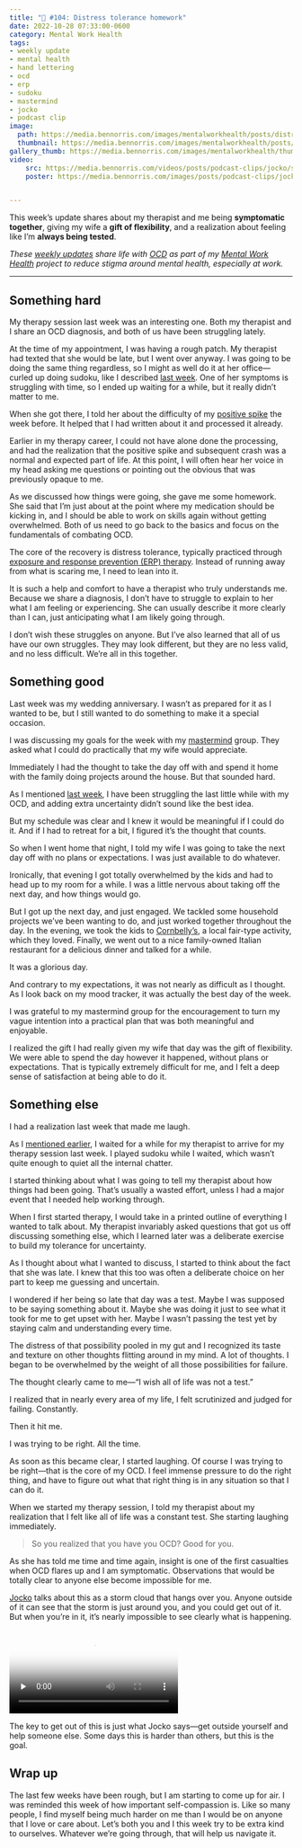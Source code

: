 ```yaml
---
title: "🧠 #104: Distress tolerance homework"
date: 2022-10-28 07:33:00-0600
category: Mental Work Health
tags:
- weekly update
- mental health
- hand lettering
- ocd
- erp
- sudoku
- mastermind
- jocko
- podcast clip
image: 
  path: https://media.bennorris.com/images/mentalworkhealth/posts/distress-tolerance-homework.jpg
  thumbnail: https://media.bennorris.com/images/mentalworkhealth/posts/thumbnails/distress-tolerance-homework.jpg
gallery_thumb: https://media.bennorris.com/images/mentalworkhealth/thumbs/distress-tolerance-homework.jpg
video: 
    src: https://media.bennorris.com/videos/posts/podcast-clips/jocko/storm-cloud.mov
    poster: https://media.bennorris.com/images/posts/podcast-clips/jocko/storm-cloud.jpeg


---
```



This week’s update shares about my therapist and me being **symptomatic together**, giving my wife a **gift of flexibility**, and a realization about feeling like I’m **always being tested**.

_These [weekly updates](https://bennorris.com/tags/weekly-update/) share life with [OCD](https://bennorris.com/tags/ocd/) as part of my [Mental Work Health](https://bennorris.com/mental-work-health/) project to reduce stigma around mental health, especially at work._

***

## Something hard

My therapy session last week was an interesting one. Both my therapist and I share an OCD diagnosis, and both of us have been struggling lately.

At the time of my appointment, I was having a rough patch. My therapist had texted that she would be late, but I went over anyway. I was going to be doing the same thing regardless, so I might as well do it at her office—curled up doing sudoku, like I described [last week](https://bennorris.com/2022/10/20/return-of-sudoku). One of her symptoms is struggling with time, so I ended up waiting for a while, but it really didn’t matter to me.

When she got there, I told her about the difficulty of my [positive spike](https://bennorris.com/2022/10/18/a-positive-spike) the week before. It helped that I had written about it and processed it already.

Earlier in my therapy career, I could not have alone done the processing, and had the realization that the positive spike and subsequent crash was a normal and expected part of life. At this point, I will often hear her voice in my head asking me questions or pointing out the obvious that was previously opaque to me.

As we discussed how things were going, she gave me some homework. She said that I’m just about at the point where my medication should be kicking in, and I should be able to work on skills again without getting overwhelmed. Both of us need to go back to the basics and focus on the fundamentals of combating OCD.

The core of the recovery is distress tolerance, typically practiced through [exposure and response prevention (ERP) therapy](https://bennorris.com/tags/erp/). Instead of running away from what is scaring me, I need to lean into it.

It is such a help and comfort to have a therapist who truly understands me. Because we share a diagnosis, I don’t have to struggle to explain to her what I am feeling or experiencing. She can usually describe it more clearly than I can, just anticipating what I am likely going through.

I don’t wish these struggles on anyone. But I’ve also learned that all of us have our own struggles. They may look different, but they are no less valid, and no less difficult. We’re all in this together.

## Something good

Last week was my wedding anniversary. I wasn’t as prepared for it as I wanted to be, but I still wanted to do something to make it a special occasion. 

I was discussing my goals for the week with my [mastermind](https://bennorris.com/tags/mastermind/) group. They asked what I could do practically that my wife would appreciate.

Immediately I had the thought to take the day off with and spend it home with the family doing projects around the house. But that sounded hard.

As I mentioned [last week](https://bennorris.com/2022/10/21/pipes-and-puzzles), I have been struggling the last little while with my OCD, and adding extra uncertainty didn’t sound like the best idea.

But my schedule was clear and I knew it would be meaningful if I could do it. And if I had to retreat for a bit, I figured it’s the thought that counts.

So when I went home that night, I told my wife I was going to take the next day off with no plans or expectations. I was just available to do whatever.

Ironically, that evening I got totally overwhelmed by the kids and had to head up to my room for a while. I was a little nervous about taking off the next day, and how things would go.

But I got up the next day, and just engaged. We tackled some household projects we’ve been wanting to do, and just worked together throughout the day. In the evening, we took the kids to [Cornbelly’s](https://cornbellys.com/), a local fair-type activity, which they loved. Finally, we went out to a nice family-owned Italian restaurant for a delicious dinner and talked for a while.

It was a glorious day.

And contrary to my expectations, it was not nearly as difficult as I thought. As I look back on my mood tracker, it was actually the best day of the week.

I was grateful to my mastermind group for the encouragement to turn my vague intention into a practical plan that was both meaningful and enjoyable.

I realized the gift I had really given my wife that day was the gift of flexibility. We were able to spend the day however it happened, without plans or expectations. That is typically extremely difficult for me, and I felt a deep sense of satisfaction at being able to do it.

## Something else

I had a realization last week that made me laugh.

As I [mentioned earlier](https://bennorris.com/2022/10/25/symptomatic-together), I waited for a while for my therapist to arrive for my therapy session last week. I played sudoku while I waited, which wasn’t quite enough to quiet all the internal chatter.

I started thinking about what I was going to tell my therapist about how things had been going. That’s usually a wasted effort, unless I had a major event that I needed help working through.

When I first started therapy, I would take in a printed outline of everything I wanted to talk about. My therapist invariably asked questions that got us off discussing something else, which I learned later was a deliberate exercise to build my tolerance for uncertainty.

As I thought about what I wanted to discuss, I started to think about the fact that she was late. I knew that this too was often a deliberate choice on her part to keep me guessing and uncertain.

I wondered if her being so late that day was a test. Maybe I was supposed to be saying something about it. Maybe she was doing it just to see what it took for me to get upset with her. Maybe I wasn’t passing the test yet by staying calm and understanding every time.

The distress of that possibility pooled in my gut and I recognized its taste and texture on other thoughts flitting around in my mind. A lot of thoughts. I began to be overwhelmed by the weight of all those possibilities for failure.

The thought clearly came to me—“I wish all of life was not a test.”

I realized that in nearly every area of my life, I felt scrutinized and judged for failing. Constantly.

Then it hit me.

I was trying to be right. All the time.

As soon as this became clear, I started laughing. Of course I was trying to be right—that is the core of my OCD. I feel immense pressure to do the right thing, and have to figure out what that right thing is in any situation so that I can do it.

When we started my therapy session, I told my therapist about my realization that I felt like all of life was a constant test. She starting laughing immediately.

> So you realized that you have you OCD? Good for you.

As she has told me time and time again, insight is one of the first casualties when OCD flares up and I am symptomatic. Observations that would be totally clear to anyone else become impossible for me.

[Jocko](https://bennorris.com/tags/jocko/) talks about this as a storm cloud that hangs over you. Anyone outside of it can see that the storm is just around you, and you could get out of it. But when you’re in it, it’s nearly impossible to see clearly what is happening.

<div class="embed-responsive embed-responsive-16by9">
    <video class="embed-responsive-item" controls="controls" playsinline="playsinline" src="https://media.bennorris.com/videos/posts/podcast-clips/jocko/storm-cloud.mov" poster="https://media.bennorris.com/images/posts/podcast-clips/jocko/storm-cloud.jpeg" style="background-image:url(https://media.bennorris.com/images/posts/podcast-clips/jocko/storm-cloud.jpeg);background-size:contain;background-repeat:no-repeat;" preload="none"></video>
</div>

The key to get out of this is just what Jocko says—get outside yourself and help someone else. Some days this is harder than others, but this is the goal.

## Wrap up

The last few weeks have been rough, but I am starting to come up for air. I was reminded this week of how important self-compassion is. Like so many people, I find myself being much harder on me than I would be on anyone that I love or care about. Let’s both you and I this week try to be extra kind to ourselves. Whatever we’re going through, that will help us navigate it.



